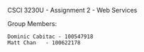 CSCI 3230U - Assignment 2 - Web Services

Group Members:

	Dominic Cabitac - 100547918
  	Matt Chan	- 100622178
